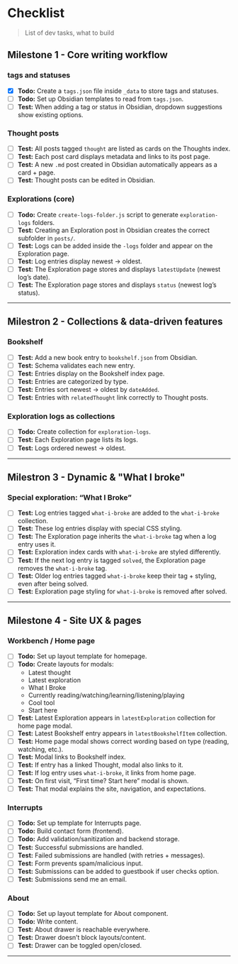 # Checklist

> List of dev tasks, what to build

## Milestone 1 - Core writing workflow

### tags and statuses

-   [x] **Todo:** Create a `tags.json` file inside `_data` to store tags and statuses.
-   [ ] **Todo:** Set up Obsidian templates to read from `tags.json`.
-   [ ] **Test:** When adding a tag or status in Obsidian, dropdown suggestions show existing options.

### Thought posts

-   [ ] **Test:** All posts tagged `thought` are listed as cards on the Thoughts index.
-   [ ] **Test:** Each post card displays metadata and links to its post page.
-   [ ] **Test:** A new `.md` post created in Obsidian automatically appears as a card + page.
-   [ ] **Test:** Thought posts can be edited in Obsidian.

### Explorations (core)

-   [ ] **Todo:** Create `create-logs-folder.js` script to generate `exploration-logs` folders.
-   [ ] **Test:** Creating an Exploration post in Obsidian creates the correct subfolder in `posts/`.
-   [ ] **Test:** Logs can be added inside the `-logs` folder and appear on the Exploration page.
-   [ ] **Test:** Log entries display newest → oldest.
-   [ ] **Test:** The Exploration page stores and displays `latestUpdate` (newest log’s date).
-   [ ] **Test:** The Exploration page stores and displays `status` (newest log’s status).

---

## Milestron 2 - Collections & data-driven features

### Bookshelf

-   [ ] **Test:** Add a new book entry to `bookshelf.json` from Obsidian.
-   [ ] **Test:** Schema validates each new entry.
-   [ ] **Test:** Entries display on the Bookshelf index page.
-   [ ] **Test:** Entries are categorized by type.
-   [ ] **Test:** Entries sort newest → oldest by `dateAdded`.
-   [ ] **Test:** Entries with `relatedThought` link correctly to Thought posts.

### Exploration logs as collections

-   [ ] **Todo:** Create collection for `exploration-logs`.
-   [ ] **Test:** Each Exploration page lists its logs.
-   [ ] **Test:** Logs ordered newest → oldest.

---

## Milestron 3 - Dynamic & "What I broke"

### Special exploration: “What I Broke”

-   [ ] **Test:** Log entries tagged `what-i-broke` are added to the `what-i-broke` collection.
-   [ ] **Test:** These log entries display with special CSS styling.
-   [ ] **Test:** The Exploration page inherits the `what-i-broke` tag when a log entry uses it.
-   [ ] **Test:** Exploration index cards with `what-i-broke` are styled differently.
-   [ ] **Test:** If the next log entry is tagged `solved`, the Exploration page removes the `what-i-broke` tag.
-   [ ] **Test:** Older log entries tagged `what-i-broke` keep their tag + styling, even after being solved.
-   [ ] **Test:** Exploration page styling for `what-i-broke` is removed after solved.

---

## Milestone 4 - Site UX & pages

### Workbench / Home page

-   [ ] **Todo:** Set up layout template for homepage.
-   [ ] **Todo:** Create layouts for modals:
    -   Latest thought
    -   Latest exploration
    -   What I Broke
    -   Currently reading/watching/learning/listening/playing
    -   Cool tool
    -   Start here
-   [ ] **Test:** Latest Exploration appears in `latestExploration` collection for home page modal.
-   [ ] **Test:** Latest Bookshelf entry appears in `latestBookshelfItem` collection.
-   [ ] **Test:** Home page modal shows correct wording based on type (reading, watching, etc.).
-   [ ] **Test:** Modal links to Bookshelf index.
-   [ ] **Test:** If entry has a linked Thought, modal also links to it.
-   [ ] **Test:** If log entry uses `what-i-broke`, it links from home page.
-   [ ] **Test:** On first visit, “First time? Start here” modal is shown.
-   [ ] **Test:** That modal explains the site, navigation, and expectations.

### Interrupts

-   [ ] **Todo:** Set up template for Interrupts page.
-   [ ] **Todo:** Build contact form (frontend).
-   [ ] **Todo:** Add validation/sanitization and backend storage.
-   [ ] **Test:** Successful submissions are handled.
-   [ ] **Test:** Failed submissions are handled (with retries + messages).
-   [ ] **Test:** Form prevents spam/malicious input.
-   [ ] **Test:** Submissions can be added to guestbook if user checks option.
-   [ ] **Test:** Submissions send me an email.

### About

-   [ ] **Todo:** Set up layout template for About component.
-   [ ] **Todo:** Write content.
-   [ ] **Test:** About drawer is reachable everywhere.
-   [ ] **Test:** Drawer doesn’t block layouts/content.
-   [ ] **Test:** Drawer can be toggled open/closed.

---
